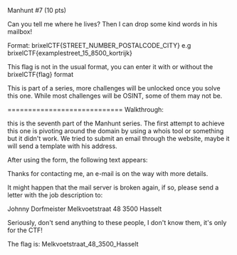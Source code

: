 Manhunt #7 (10 pts)

Can you tell me where he lives? Then I can drop some kind words in his mailbox!

Format: brixelCTF{STREET_NUMBER_POSTALCODE_CITY} e.g brixelCTF{examplestreet_15_8500_kortrijk}

This flag is not in the usual format, you can enter it with or without the brixelCTF{flag} format

This is part of a series, more challenges will be unlocked once you solve this one. While most challenges will be OSINT, some of them may not be.


============================
Walkthrough:

this is the seventh part of the Manhunt series. The first attempt to achieve this one is pivoting around the domain by using a whois tool or something but it didn't work. We tried to submit an email through the website, maybe it will send a template with his address.

After using the form, the following text appears:

Thanks for contacting me, an e-mail is on the way with more details.

It might happen that the mail server is broken again, if so, please send a letter with the job description to:

Johnny Dorfmeister
Melkvoetstraat 48
3500 Hasselt

Seriously, don't send anything to these people, I don't know them, it's only for the CTF!


The flag is:
Melkvoetstraat_48_3500_Hasselt